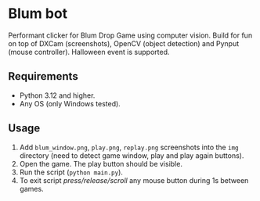 # Blum bot

Performant clicker for Blum Drop Game using computer vision. Build for fun on top of DXCam (screenshots), OpenCV (object
detection) and Pynput (mouse controller). Halloween event is supported.

## Requirements

- Python 3.12 and higher.
- Any OS (only Windows tested).

## Usage

1. Add `blum_window.png`, `play.png`, `replay.png` screenshots into the `img` directory (need to detect game window,
   play
   and play again buttons).
2. Open the game. The play button should be visible.
3. Run the script (`python main.py`).
4. To exit script *press/release/scroll* any mouse button during 1s between games.